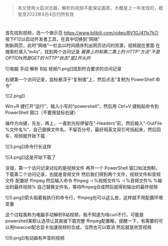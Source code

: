 > 本文使用火狐浏览器，解析的视频不能保证画质，大概是上一年发现的，截至至2023年8月4日仍然有效  
#
首先找到视频，选一个做示范 https://www.bilibili.com/video/BV1GJ411x7h7/  
按下F12以启动开发者工具，在其中切换到“网络”  
刷新网页，此时“网络”一栏会以时间顺序列出网页访问的资源，视频就在里面
在搜索栏填入“m4s”，找到两个访问记录
_最靠上的和第二靠上的_
_HTTP“方法”不是OPTION而是GET的_
_HTTP“状态”是2开头的_

![[电脑 手动 解析 B站 视频/1.png]]找到符合要求的访问记录

右键第一个访问记录，鼠标悬浮于“复制值”上，然后点击“复制为 PowerShell 命令”

![[2.png]]

Win+R 键打开“运行”，输入小写的“powershell”，然后用 Ctrl+V 键粘贴命令到 PowerShell 窗口（不要用鼠标右键）

操作方向键，先左，再上，一直到光标停留在“-Headers”前，然后输入“-OutFile %文件名%”，自己替换文件名，不留百分号，最好用英文双引号括起来，然后回车，视频就开始下载

![[3.png]]命令行长这样

![[4.png]]这是开始下载了

没错，第一个访问记录对应的是视频文件
再开一个 PowerShell 窗口如法炮制，下载第二个访问记录，也就是音频文件
然后我们得到两个文件，视频文件和音频文件
配置好 ffmpeg 然后输入命令 ffmpeg -i %视频文件% -i %音频文件% %输出的最终视频%
自己替换文件名，等待ffmpeg合成然后就得到输出的最终视频

![[5.png]]箭头指着我执行的命令行，ffmpeg也可以这么放，这样就不用配置环境变量

这个过程我称为电脑手动解析B站视频，我不知道为啥curl不行，可能是powershell某默认选项让其直接下载完整
ffmpeg配置略，提醒一下，有需要的可以用hwaccel配合显卡加速视频的合成，当然也可以取消
然后就是欣赏视频

![[6.png]]有动画有声音的视频